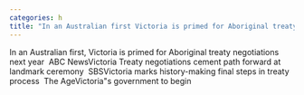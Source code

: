 ```yaml
---
categories: h
title: "In an Australian first Victoria is primed for Aboriginal treaty negotiations next year  ABC News"
---
```

In an Australian first, Victoria is primed for Aboriginal treaty negotiations next year&nbsp;&nbsp;ABC NewsVictoria Treaty negotiations cement path forward at landmark ceremony&nbsp;&nbsp;SBSVictoria marks history-making final steps in treaty process&nbsp;&nbsp;The AgeVictoria"s government to begin 